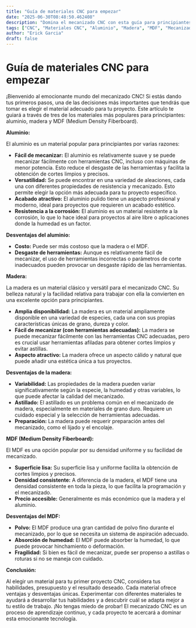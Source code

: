 ```yaml
---
title: "Guía de materiales CNC para empezar"
date: "2025-06-30T08:48:50.462408"
description: "Domina el mecanizado CNC con esta guía para principiantes sobre los materiales más comunes: aluminio, madera y MDF. Aprende sus propiedades, ventajas y desventajas para elegir el adecuado a tu proyecto."
tags: ["CNC", "Materiales CNC", "Aluminio", "Madera", "MDF", "Mecanizado", "Principiantes"]
author: "Erick Garcia"
draft: false
---
```


# Guía de materiales CNC para empezar

¡Bienvenido al emocionante mundo del mecanizado CNC!  Si estás dando tus primeros pasos, una de las decisiones más importantes que tendrás que tomar es elegir el material adecuado para tu proyecto.  Este artículo te guiará a través de tres de los materiales más populares para principiantes: aluminio, madera y MDF (Medium Density Fiberboard).

**Aluminio:**

El aluminio es un material popular para principiantes por varias razones:

* **Fácil de mecanizar:**  El aluminio es relativamente suave y se puede mecanizar fácilmente con herramientas CNC, incluso con máquinas de menor potencia.  Esto reduce el desgaste de las herramientas y facilita la obtención de cortes limpios y precisos.
* **Versatilidad:**  Se puede encontrar en una variedad de aleaciones, cada una con diferentes propiedades de resistencia y mecanizado.  Esto permite elegir la opción más adecuada para tu proyecto específico.
* **Acabado atractivo:**  El aluminio pulido tiene un aspecto profesional y moderno, ideal para proyectos que requieren un acabado estético.
* **Resistencia a la corrosión:**  El aluminio es un material resistente a la corrosión, lo que lo hace ideal para proyectos al aire libre o aplicaciones donde la humedad es un factor.

**Desventajas del aluminio:**

* **Costo:** Puede ser más costoso que la madera o el MDF.
* **Desgaste de herramientas:** Aunque es relativamente fácil de mecanizar, el uso de herramientas incorrectas o parámetros de corte inadecuados pueden provocar un desgaste rápido de las herramientas.


**Madera:**

La madera es un material clásico y versátil para el mecanizado CNC.  Su belleza natural y la facilidad relativa para trabajar con ella la convierten en una excelente opción para principiantes.

* **Amplia disponibilidad:**  La madera es un material ampliamente disponible en una variedad de especies, cada una con sus propias características únicas de grano, dureza y color.
* **Fácil de mecanizar (con herramientas adecuadas):**  La madera se puede mecanizar fácilmente con las herramientas CNC adecuadas, pero es crucial usar herramientas afiladas para obtener cortes limpios y evitar astillas.
* **Aspecto atractivo:** La madera ofrece un aspecto cálido y natural que puede añadir una estética única a tus proyectos.


**Desventajas de la madera:**

* **Variabilidad:**  Las propiedades de la madera pueden variar significativamente según la especie, la humedad y otras variables, lo que puede afectar la calidad del mecanizado.
* **Astillado:**  El astillado es un problema común en el mecanizado de madera, especialmente en materiales de grano duro.  Requiere un cuidado especial y la selección de herramientas adecuadas.
* **Preparación:**  La madera puede requerir preparación antes del mecanizado, como el lijado y el encolaje.


**MDF (Medium Density Fiberboard):**

El MDF es una opción popular por su densidad uniforme y su facilidad de mecanizado.

* **Superficie lisa:**  Su superficie lisa y uniforme facilita la obtención de cortes limpios y precisos.
* **Densidad consistente:**  A diferencia de la madera, el MDF tiene una densidad consistente en toda la pieza, lo que facilita la programación y el mecanizado.
* **Precio accesible:**  Generalmente es más económico que la madera y el aluminio.


**Desventajas del MDF:**

* **Polvo:**  El MDF produce una gran cantidad de polvo fino durante el mecanizado, por lo que se necesita un sistema de aspiración adecuado.
* **Absorción de humedad:**  El MDF puede absorber la humedad, lo que puede provocar hinchamiento o deformación.
* **Fragilidad:**  Si bien es fácil de mecanizar, puede ser propenso a astillas o roturas si no se maneja con cuidado.

**Conclusión:**

Al elegir un material para tu primer proyecto CNC, considera tus habilidades, presupuesto y el resultado deseado.  Cada material ofrece ventajas y desventajas únicas.  Experimentar con diferentes materiales te ayudará a desarrollar tus habilidades y a descubrir cuál se adapta mejor a tu estilo de trabajo. ¡No tengas miedo de probar!  El mecanizado CNC es un proceso de aprendizaje continuo, y cada proyecto te acercará a dominar esta emocionante tecnología.